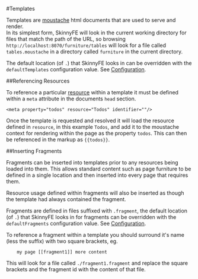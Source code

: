 #Templates

Templates are [moustache](https://mustache.github.io/) html documents that are used to serve and render.  
In its simplest form, SkinnyFE will look in the current working directory for files that match the path of the URL,
so browsing `http://localhost:8070/furniture/tables` will look for a file called `tables.moustache` in a directory 
called `furniture` in the current directory.

The default location (of `.`) that SkinnyFE looks in can be overridden with the `defaultTemplates` configuration value.
See [Configuration](Configuration).

##Referencing Resources

To reference a particular [resource](#resources) within a template it must be defined within a `meta` attribute in the 
documents `head` section.

    <meta property="todos" resource="Todos" identifier=""/>
    
Once the template is requested and resolved it will load the resource defined in `resource`, in this example `Todos`,
and add it to the moustache context for rendering within the page as the property `todos`.  This can then be referenced
in the markup as `{{todos}}`.


##Inserting Fragments

Fragments can be inserted into templates prior to any resources being loaded into them.  This allows standard content
such as page furniture to be defined in a single location and then inserted into every page that requires them.

Resource usage defined within fragments will also be inserted as though the template had always contained the fragment.

Fragments are defined in files suffixed with `.fragment`, the default location (of `.`) that SkinnyFE looks in for fragments can be overridden with the `defaultFragments` configuration value.
See [Configuration](Configuration).

To reference a fragment within a template you should surround it's name (less the suffix) with two square brackets, eg.

```
    my page [[fragment1]] more content
```
    
This will look for a file called `./fragment1.fragment` and replace the square brackets and the fragment id with the content of that file.


